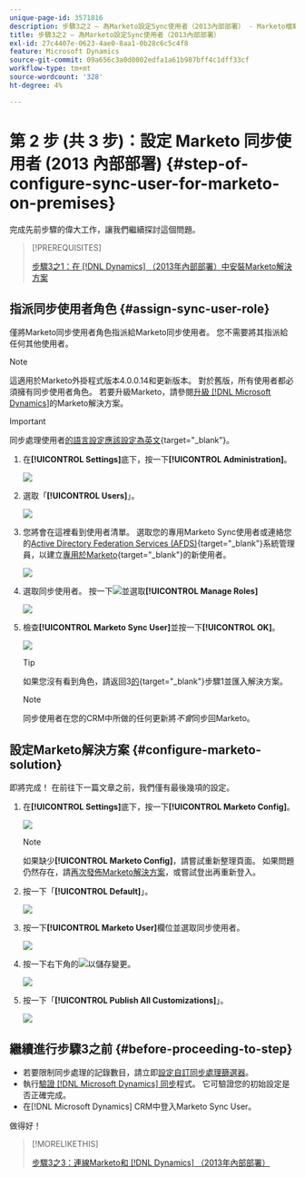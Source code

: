 ```yaml
---
unique-page-id: 3571816
description: 步驟3之2 — 為Marketo設定Sync使用者（2013內部部署） - Marketo檔案 — 產品檔案
title: 步驟3之2 — 為Marketo設定Sync使用者（2013內部部署）
exl-id: 27c4407e-0623-4ae0-8aa1-0b28c6c5c4f8
feature: Microsoft Dynamics
source-git-commit: 09a656c3a0d0002edfa1a61b987bff4c1dff33cf
workflow-type: tm+mt
source-wordcount: '328'
ht-degree: 4%

---
```


# 第 2 步 (共 3 步)：設定 Marketo 同步使用者 (2013 內部部署) {#step-of-configure-sync-user-for-marketo-on-premises}

完成先前步驟的偉大工作，讓我們繼續探討這個問題。

>[!PREREQUISITES]
>
>[步驟3之1：在 [!DNL Dynamics] （2013年內部部署）中安裝Marketo解決方案](/help/marketo/product-docs/crm-sync/microsoft-dynamics-sync/sync-setup/connecting-to-legacy-versions/step-1-of-3-install-2013.md)

## 指派同步使用者角色 {#assign-sync-user-role}

僅將Marketo同步使用者角色指派給Marketo同步使用者。 您不需要將其指派給任何其他使用者。

>[!NOTE]
>
>這適用於Marketo外掛程式版本4.0.0.14和更新版本。 對於舊版，所有使用者都必須擁有同步使用者角色。 若要升級Marketo，請參閱[升級 [!DNL Microsoft Dynamics]](/help/marketo/product-docs/crm-sync/microsoft-dynamics-sync/sync-setup/update-the-marketo-solution-for-microsoft-dynamics.md)的Marketo解決方案。

>[!IMPORTANT]
>
>同步處理使用者[的語言設定應該設定為英文](https://learn.microsoft.com/en-us/power-platform/admin/enable-languages){target="_blank"}。

1. 在&#x200B;**[!UICONTROL Settings]**&#x200B;底下，按一下&#x200B;**[!UICONTROL Administration]**。

   ![](assets/image2014-12-11-11-3a13-3a19.png)

1. 選取「**[!UICONTROL Users]**」。

   ![](assets/image2014-12-11-11-3a13-3a29.png)

1. 您將會在這裡看到使用者清單。 選取您的專用Marketo Sync使用者或連絡您的[Active Directory Federation Services (AFDS)](https://msdn.microsoft.com/en-us/library/bb897402.aspx){target="_blank"}系統管理員，以建立[專用於Marketo](https://blogs.technet.com/b/askpfeplat/archive/2014/04/21/introduction-to-active-directory-federation-services-ad-fs-alternateloginid-feature.aspx){target="_blank"}的新使用者。

   ![](assets/image2015-3-26-10-3a39-3a35.png)

1. 選取同步使用者。 按一下![](assets/image2015-3-26-11-3a16-3a22.png)並選取&#x200B;**[!UICONTROL Manage Roles]**

   ![](assets/image2015-3-26-11-3a18-3a6.png)

1. 檢查&#x200B;**[!UICONTROL Marketo Sync User]**&#x200B;並按一下&#x200B;**[!UICONTROL OK]**。

   ![](assets/image2014-12-11-11-3a14-3a52.png)

   >[!TIP]
   >
   >如果您沒有看到角色，請返回3[的](/help/marketo/product-docs/crm-sync/microsoft-dynamics-sync/sync-setup/connecting-to-legacy-versions/step-1-of-3-install-2013.md){target="_blank"}步驟1並匯入解決方案。

   >[!NOTE]
   >
   >同步使用者在您的CRM中所做的任何更新將&#x200B;_不會_&#x200B;同步回Marketo。

## 設定Marketo解決方案 {#configure-marketo-solution}

即將完成！ 在前往下一篇文章之前，我們僅有最後幾項的設定。

1. 在&#x200B;**[!UICONTROL Settings]**&#x200B;底下，按一下&#x200B;**[!UICONTROL Marketo Config]**。

   ![](assets/image2014-12-11-11-3a15-3a1.png)

   >[!NOTE]
   >
   >如果缺少&#x200B;**[!UICONTROL Marketo Config]**，請嘗試重新整理頁面。 如果問題仍然存在，請[再次發佈Marketo解決方案](/help/marketo/product-docs/crm-sync/microsoft-dynamics-sync/sync-setup/connecting-to-legacy-versions/step-1-of-3-install-2013.md)，或嘗試登出再重新登入。

1. 按一下「**[!UICONTROL Default]**」。

   ![](assets/image2015-3-26-11-3a30-3a20.png)

1. 按一下&#x200B;**[!UICONTROL Marketo User]**&#x200B;欄位並選取同步使用者。

   ![](assets/image2015-3-26-11-3a29-3a13.png)

1. 按一下右下角的![](assets/image2015-3-13-15-3a10-3a11.png)以儲存變更。

   ![](assets/image2014-12-11-11-3a15-3a32.png)

1. 按一下「**[!UICONTROL Publish All Customizations]**」。

   ![](assets/publish-all-customizations1.png)

## 繼續進行步驟3之前 {#before-proceeding-to-step}

* 若要限制同步處理的記錄數目，請立即[設定自訂同步處理篩選器](/help/marketo/product-docs/crm-sync/microsoft-dynamics-sync/create-a-custom-dynamics-sync-filter.md)。
* 執行[驗證 [!DNL Microsoft Dynamics] 同步](/help/marketo/product-docs/crm-sync/microsoft-dynamics-sync/sync-setup/validate-microsoft-dynamics-sync.md)程式。 它可驗證您的初始設定是否正確完成。
* 在[!DNL Microsoft Dynamics] CRM中登入Marketo Sync User。

做得好！

>[!MORELIKETHIS]
>
>[步驟3之3：連線Marketo和 [!DNL Dynamics] （2013年內部部署）](/help/marketo/product-docs/crm-sync/microsoft-dynamics-sync/sync-setup/connecting-to-legacy-versions/step-3-of-3-connect-2013.md)
